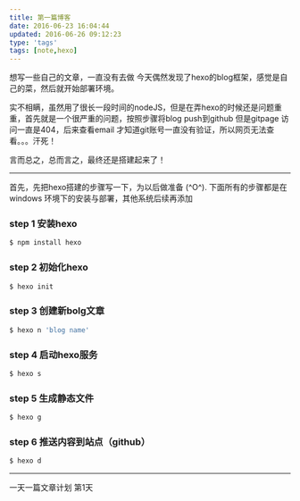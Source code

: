 ```yaml
---
title: 第一篇博客
date: 2016-06-23 16:04:44
updated: 2016-06-26 09:12:23
type: 'tags'
tags: [note,hexo]
---
```

  想写一些自己的文章，一直没有去做 今天偶然发现了hexo的blog框架，感觉是自己的菜，然后就开始部署环境。

  实不相瞒，虽然用了很长一段时间的nodeJS，但是在弄hexo的时候还是问题重重，首先就是一个很严重的问题，按照步骤将blog push到github 但是gitpage 访问一直是404，后来查看email 才知道git账号一直没有验证，所以网页无法查看。。。汗死！ 
  
   言而总之，总而言之，最终还是搭建起来了！

---

首先，先把hexo搭建的步骤写一下，为以后做准备 (^O^).  下面所有的步骤都是在windows 环境下的安装与部署，其他系统后续再添加

### step 1 安装hexo

```bash
$ npm install hexo
```

### step 2 初始化hexo

```bash
$ hexo init 
```

### step 3 创建新bolg文章

```bash
$ hexo n 'blog name'
```

### step 4 启动hexo服务

```bash
$ hexo s
```

### step 5 生成静态文件

```bash
$ hexo g
```

### step 6 推送内容到站点（github）

```bash
$ hexo d
```

---

一天一篇文章计划 第<span class="text-success">1</span>天
